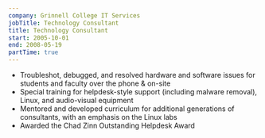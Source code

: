 ```yaml
---
company: Grinnell College IT Services
jobTitle: Technology Consultant
title: Technology Consultant
start: 2005-10-01
end: 2008-05-19
partTime: true
---
```

* Troubleshot, debugged, and resolved hardware and software issues for students
  and faculty over the phone & on-site
* Special training for helpdesk-style support (including malware removal),
  Linux, and audio-visual equipment
* Mentored and developed curriculum for additional generations of consultants,
  with an emphasis on the Linux labs
* Awarded the Chad Zinn Outstanding Helpdesk Award
